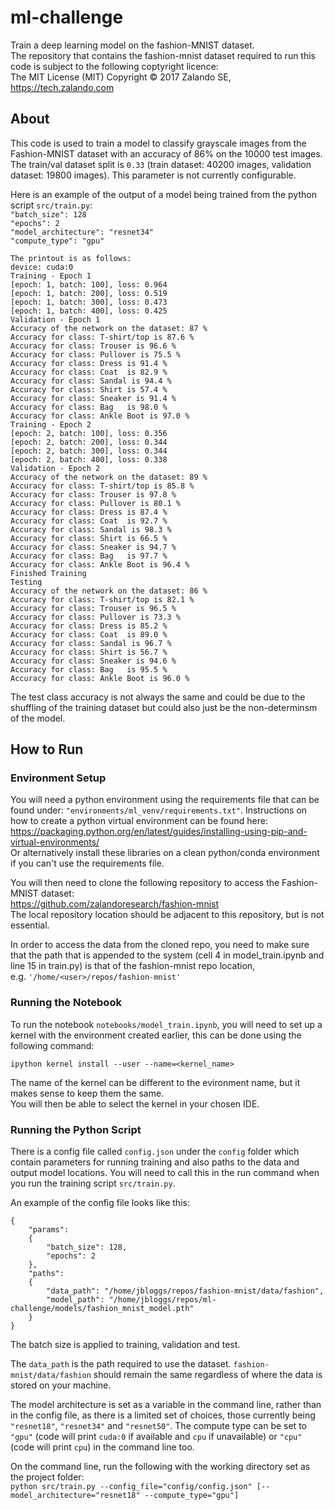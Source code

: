 # ml-challenge
Train a deep learning model on the fashion-MNIST dataset.  
The repository that contains the fashion-mnist dataset required to run this code is subject to the following coptyright licence:  
The MIT License (MIT) Copyright © 2017 Zalando SE, https://tech.zalando.com

## About
This code is used to train a model to classify grayscale images from the Fashion-MNIST dataset with an accuracy of 86% on the 10000 test images. The train/val dataset split is `0.33` (train dataset: 40200 images, validation dataset: 19800 images). This parameter is not currently configurable.

Here is an example of the output of a model being trained from the python script `src/train.py`:  
`"batch_size": 128`  
`"epochs": 2`  
`"model_architecture": "resnet34"`  
`"compute_type": "gpu"`  

`The printout is as follows:`   
`device: cuda:0`  
`Training - Epoch 1`  
`[epoch: 1, batch: 100], loss: 0.964`  
`[epoch: 1, batch: 200], loss: 0.519`  
`[epoch: 1, batch: 300], loss: 0.473`  
`[epoch: 1, batch: 400], loss: 0.425`  
`Validation - Epoch 1`  
`Accuracy of the network on the dataset: 87 %`  
`Accuracy for class: T-shirt/top is 87.6 %`  
`Accuracy for class: Trouser is 96.6 %`  
`Accuracy for class: Pullover is 75.5 %`  
`Accuracy for class: Dress is 91.4 %`  
`Accuracy for class: Coat  is 82.9 %`  
`Accuracy for class: Sandal is 94.4 %`  
`Accuracy for class: Shirt is 57.4 %`  
`Accuracy for class: Sneaker is 91.4 %`  
`Accuracy for class: Bag   is 98.0 %`  
`Accuracy for class: Ankle Boot is 97.0 %`  
`Training - Epoch 2`  
`[epoch: 2, batch: 100], loss: 0.356`  
`[epoch: 2, batch: 200], loss: 0.344`  
`[epoch: 2, batch: 300], loss: 0.344`  
`[epoch: 2, batch: 400], loss: 0.338`  
`Validation - Epoch 2`  
`Accuracy of the network on the dataset: 89 %`  
`Accuracy for class: T-shirt/top is 85.8 %`  
`Accuracy for class: Trouser is 97.8 %`  
`Accuracy for class: Pullover is 80.1 %`  
`Accuracy for class: Dress is 87.4 %`  
`Accuracy for class: Coat  is 92.7 %`  
`Accuracy for class: Sandal is 98.3 %`  
`Accuracy for class: Shirt is 66.5 %`  
`Accuracy for class: Sneaker is 94.7 %`  
`Accuracy for class: Bag   is 97.7 %`  
`Accuracy for class: Ankle Boot is 96.4 %`  
`Finished Training`  
`Testing`  
`Accuracy of the network on the dataset: 86 %`  
`Accuracy for class: T-shirt/top is 82.1 %`  
`Accuracy for class: Trouser is 96.5 %`  
`Accuracy for class: Pullover is 73.3 %`  
`Accuracy for class: Dress is 85.2 %`  
`Accuracy for class: Coat  is 89.0 %`  
`Accuracy for class: Sandal is 96.7 %`  
`Accuracy for class: Shirt is 56.7 %`  
`Accuracy for class: Sneaker is 94.6 %`  
`Accuracy for class: Bag   is 95.5 %`  
`Accuracy for class: Ankle Boot is 96.0 %`  

The test class accuracy is not always the same and could be due to the shuffling of the training dataset but could also just be the non-determinsm of the model.

## How to Run
### Environment Setup
You will need a python environment using the requirements file that can be found under:
`"environments/ml_venv/requirements.txt"`.
Instructions on how to create a python virtual environment can be found here:  
https://packaging.python.org/en/latest/guides/installing-using-pip-and-virtual-environments/  
Or alternatively install these libraries on a clean python/conda environment if you can't use the requirements file.

You will then need to clone the following repository to access the Fashion-MNIST dataset:  
https://github.com/zalandoresearch/fashion-mnist  
The local repository location should be adjacent to this repository, but is not essential.

In order to access the data from the cloned repo, you need to make sure that the path that is appended to the system (cell 4 in model_train.ipynb and line 15 in train.py) is that of the fashion-mnist repo location,  
e.g. `'/home/<user>/repos/fashion-mnist'`

### Running the Notebook

To run the notebook `notebooks/model_train.ipynb`, you will need to set up a kernel with the environment created earlier, this can be done using the following command:

`ipython kernel install --user --name=<kernel_name>`

The name of the kernel can be different to the evironment name, but it makes sense to keep them the same.  
You will then be able to select the kernel in your chosen IDE.

### Running the Python Script

There is a config file called `config.json` under the `config` folder which contain parameters for running training and also paths to the data and output model locations. You will need to call this in the run command when you run the training script `src/train.py`.

An example of the config file looks like this:

`{`  
`    "params":`  
`    {`  
`        "batch_size": 128,`  
`        "epochs": 2`  
`    },`  
`    "paths":`  
`    {`  
`        "data_path": "/home/jbloggs/repos/fashion-mnist/data/fashion",`  
`        "model_path": "/home/jbloggs/repos/ml-challenge/models/fashion_mnist_model.pth"`  
`    }`  
`}`  

The batch size is applied to training, validation and test.

The `data_path` is the path required to use the dataset. `fashion-mnist/data/fashion` should remain the same regardless of where the data is stored on your machine.

The model architecture is set as a variable in the command line, rather than in the config file, as there is a limited set of choices, those currently being `"resnet18"`, `"resnet34"` and `"resnet50"`.
The compute type can be set to `"gpu"` (code will print `cuda:0` if available and `cpu` if unavailable) or `"cpu"` (code will print `cpu`) in the command line too.

On the command line, run the following with the working directory set as the project folder:  
`python src/train.py --config_file="config/config.json" [--model_architecture="resnet18" --compute_type="gpu"]`